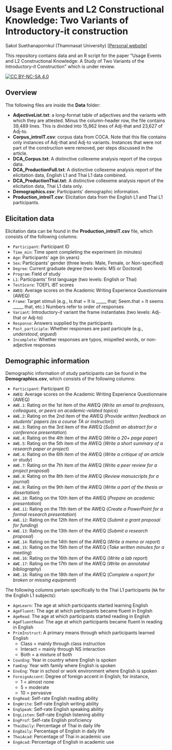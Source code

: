 # Usage Events and L2 Constructional Knowledge: Two Variants of Introductory-it construction

Sakol Suethanapornkul (Thammasat University) [[Personal website](https://sakol.netlify.app)]

This repository contains data and an R script for the paper "Usage Events and L2 Constructional Knowledge: A Study of Two Variants of the Introductory-*it* Construction" which is under review.


[![CC BY-NC-SA 4.0][cc-by-nc-sa-image]][cc-by-nc-sa]

[cc-by-nc-sa]: http://creativecommons.org/licenses/by-nc-sa/4.0/
[cc-by-nc-sa-image]: https://licensebuttons.net/l/by-nc-sa/4.0/88x31.png


## Overview

The following files are inside the **Data** folder:

* **AdjectiveList.txt**: a long-format table of adjectives and the variants with which they are attested. Minus the column-header row, the file contains 39,489 lines. This is divided into 15,862 lines of Adj-that and 23,627 of Adj-to. 
* **Corpus_introIT.csv**: corpus data from COCA. Note that this file contains only instances of Adj-that and Adj-to variants. Instances that were not part of the construction were removed, per steps discussed in the article.
* **DCA_Corpus.txt**: A distinctive collexeme analysis report of the corpus data.
* **DCA_ProductionFull.txt**: A distinctive collexeme analysis report of the elicitation data, English L1 and Thai L1 data combined.
* **DCA_ProductionThai.txt**: A distinctive collexeme analysis report of the elicitation data, Thai L1 data only.
* **Demographics.csv**: Participants' demographic information.
* **Production_introIT.csv**: Elicitation data from the English L1 and Thai L1 participants.



## Elicitation data

Elicitation data can be found in the **Production_introIT.csv** file, which consists of the following columns:

* `Participant`: Participant ID
* `Time_min`: Time spent completing the experiment (in minutes)
* `Age`: Participants' age (in years)
* `Sex`: Participants' gender (three levels: Male, Female, or Non-specified)
* `Degree`: Current graduate degree (two levels: MS or Doctoral)
* `Program`: Field of study
* `L1`: Participants' first language (two levels: English or Thai)
* `TestScore`: TOEFL iBT scores
* `AWEQ`: Average scores on the Academic Writing Experience Questionnaire (AWEQ)
* `Frame`: Target stimuli (e.g., Is.that = It is _____ that; Seem.that = It seems _____ that, etc.) Numbers refer to order of responses
* `Variant`: Introductory-*it* variant the frame instantiates (two levels: Adj-that or Adj-to)
* `Response`: Answers supplied by the participants
* `Past_participle`: Whether responses are past participle (e.g., *understood*, *argued*)
* `Incomplete`: Whether responses are typos, mispelled words, or non-adjective responses



## Demographic information
Demographic information of study participants can be found in the **Demographics.csv**, which consists of the following columns:

* `Participant`: Participant ID
* `AWEQ`: Average scores on the Academic Writing Experience Questionnaire (AWEQ)
* `AWE.1`: Rating on the 1st item of the AWEQ (*Write an email to professors, colleagues, or peers on academic-related topics*)
* `AWE.2`: Rating on the 2nd item of the AWEQ (*Provide written feedback on students' papers (as a course TA or instructor)*)
* `AWE.3`: Rating on the 3rd item of the AWEQ (*Submit an abstract for a conference presentation*)
* `AWE.4`: Rating on the 4th item of the AWEQ (*Write a 20+ page paper*)
* `AWE.5`: Rating on the 5th item of the AWEQ (*Write a short summary of a research paper or project*)
* `AWE.6`: Rating on the 6th item of the AWEQ (*Write a critique of an article or study*)
* `AWE.7`: Rating on the 7th item of the AWEQ (*Write a peer review for a project proposal*)
* `AWE.8`: Rating on the 8th item of the AWEQ (*Review manuscripts for a journal*)
* `AWE.9`: Rating on the 9th item of the AWEQ (*Write a part of the thesis or dissertation*)
* `AWE.10`: Rating on the 10th item of the AWEQ (*Prepare an academic presentation*)
* `AWE.11`: Rating on the 11th item of the AWEQ (*Create a PowerPoint for a formal research presentation*)
* `AWE.12`: Rating on the 12th item of the AWEQ (*Submit a grant proposal for funding*)
* `AWE.13`: Rating on the 13th item of the AWEQ (*Submit a research proposal*)
* `AWE.14`: Rating on the 14th item of the AWEQ (*Write a memo or report*)
* `AWE.15`: Rating on the 15th item of the AWEQ (*Take written minutes for a meeting*)
* `AWE.16`: Rating on the 16th item of the AWEQ (*Write a lab report*)
* `AWE.17`: Rating on the 17th item of the AWEQ (*Write an annotated bibliography*)
* `AWE.18`: Rating on the 18th item of the AWEQ (*Complete a report for broken or missing equipment*)

The following columns pertain specifically to the Thai L1 participants (`NA` for the English L1 subjects):

* `AgeLearn`: The age at which participants started learning English
* `AgeFluent`: The age at which participants became fluent in English
* `AgeRead`: The age at which participants started reading in English
* `AgeFluentRead`: The age at which participants became fluent in reading in English
* `PrimInstruct`: A primary means through which participants learned English
  - Class = mainly through class instruction
  - Interact = mainly through NS interaction
  - Both = a mixture of both
* `CounEng`: Year in country where English is spoken
* `FamEng`: Year with family where English is spoken
* `EnvEng`: Year in school or work environment where English is spoken
* `ForeignAccent`: Degree of foreign accent in English; for instance,
  - 1 = almost none
  - 5 = moderate
  - 10 = pervasive
* `EngRead`: Self-rate English reading ability
* `EngWrite`: Self-rate English writing ability
* `EngSpeak`: Self-rate English speaking ability
* `EngListen`: Self-rate English listening ability
* `EngProf`: Self-rate English proficiency
* `ThaiDaily`: Percentage of Thai in daily life
* `EngDaily`: Percentage of English in daily life
* `ThaiAcad`: Percentage of Thai in academic use
* `EngAcad`: Percentage of English in academic use

